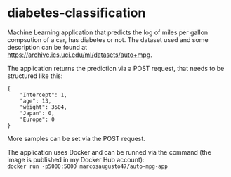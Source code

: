 # diabetes-classification
Machine Learning application that predicts the log of miles per gallon compsution of a car, has diabetes or not. The dataset used and some description can be found at https://archive.ics.uci.edu/ml/datasets/auto+mpg.

The application returns the prediction via a POST request, that needs to be structured like this:
```
{
    "Intercept": 1,
    "age": 13,
    "weight": 3504,
    "Japan": 0,
    "Europe": 0
}
```  
More samples can be set via the POST request.

The application uses Docker and can be runned via the command (the image is published in my Docker Hub account):  
`docker run -p5000:5000 marcosaugusto47/auto-mpg-app`